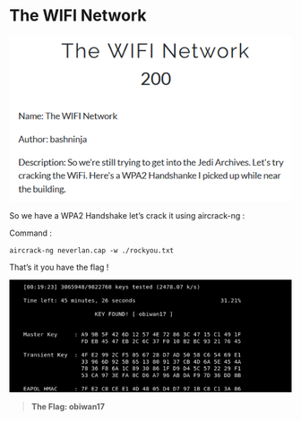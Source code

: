 # The WIFI Network

![](./img/1.png#center)

So we have a WPA2 Handshake let’s crack it using aircrack-ng :

Command :

```
aircrack-ng neverlan.cap -w ./rockyou.txt
```

That’s it you have the flag !


![](./img/2.png#center)

> **The Flag: obiwan17**